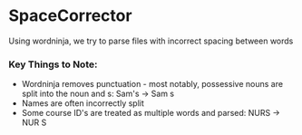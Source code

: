 # SpaceCorrector
Using wordninja, we try to parse files with incorrect spacing between words

### Key Things to Note:
* Wordninja removes punctuation - most notably, possessive nouns are split into
the noun and s: Sam's -> Sam s
* Names are often incorrectly split
* Some course ID's are treated as multiple words and parsed: NURS -> NUR S
